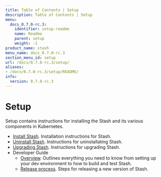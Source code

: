 ```yaml
---
title: Table of Contents | Setup
description: Table of Contents | Setup
menu:
  docs_0.7.0-rc.3:
    identifier: setup-readme
    name: Readme
    parent: setup
    weight: -1
product_name: stash
menu_name: docs_0.7.0-rc.3
section_menu_id: setup
url: /docs/0.7.0-rc.3/setup/
aliases:
- /docs/0.7.0-rc.3/setup/README/
info:
  version: 0.7.0-rc.3
---
```


# Setup

Setup contains instructions for installing the Stash and its various components in Kubernetes.

- [Install Stash](/docs/0.7.0-rc.3/setup/install). Installation instructions for Stash.
- [Uninstall Stash](/docs/0.7.0-rc.3/setup/uninstall). Instructions for uninstallating Stash.
- [Upgrading Stash](/docs/0.7.0-rc.3/setup/upgrade). Instructions for upgrading Stash.
- Developer Guide
  - [Overview](/docs/0.7.0-rc.3/setup/developer-guide/overview). Outlines everything you need to know from setting up your dev environment to how to build and test Stash.
  - [Release process](/docs/0.7.0-rc.3/setup/developer-guide/release). Steps for releasing a new version of Stash.
